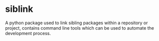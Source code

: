 # siblink
A python package used to link sibling packages within a repository or project, contains command line tools which can be used to automate the development process.
